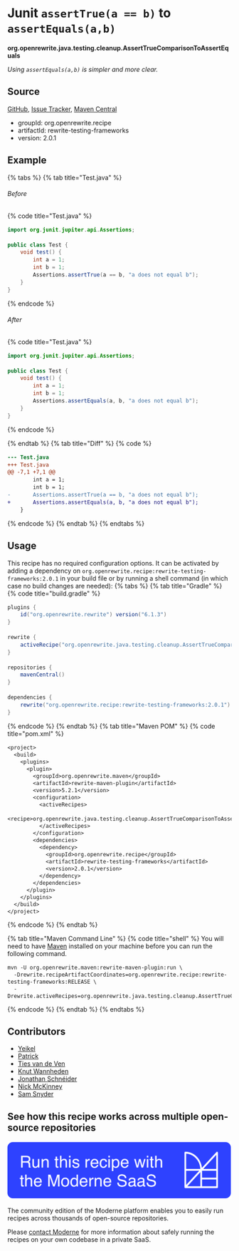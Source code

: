 # Junit `assertTrue(a == b)` to `assertEquals(a,b)`

**org.openrewrite.java.testing.cleanup.AssertTrueComparisonToAssertEquals**

_Using `assertEquals(a,b)` is simpler and more clear._

## Source

[GitHub](https://github.com/openrewrite/rewrite-testing-frameworks/blob/main/src/main/java/org/openrewrite/java/testing/cleanup/AssertTrueComparisonToAssertEquals.java), [Issue Tracker](https://github.com/openrewrite/rewrite-testing-frameworks/issues), [Maven Central](https://central.sonatype.com/artifact/org.openrewrite.recipe/rewrite-testing-frameworks/2.0.1/jar)

* groupId: org.openrewrite.recipe
* artifactId: rewrite-testing-frameworks
* version: 2.0.1

## Example


{% tabs %}
{% tab title="Test.java" %}

###### Before
{% code title="Test.java" %}
```java
import org.junit.jupiter.api.Assertions;

public class Test {
    void test() {
        int a = 1;
        int b = 1;
        Assertions.assertTrue(a == b, "a does not equal b");
    }
}
```
{% endcode %}

###### After
{% code title="Test.java" %}
```java
import org.junit.jupiter.api.Assertions;

public class Test {
    void test() {
        int a = 1;
        int b = 1;
        Assertions.assertEquals(a, b, "a does not equal b");
    }
}
```
{% endcode %}

{% endtab %}
{% tab title="Diff" %}
{% code %}
```diff
--- Test.java
+++ Test.java
@@ -7,1 +7,1 @@
        int a = 1;
        int b = 1;
-       Assertions.assertTrue(a == b, "a does not equal b");
+       Assertions.assertEquals(a, b, "a does not equal b");
    }
```
{% endcode %}
{% endtab %}
{% endtabs %}


## Usage

This recipe has no required configuration options. It can be activated by adding a dependency on `org.openrewrite.recipe:rewrite-testing-frameworks:2.0.1` in your build file or by running a shell command (in which case no build changes are needed): 
{% tabs %}
{% tab title="Gradle" %}
{% code title="build.gradle" %}
```groovy
plugins {
    id("org.openrewrite.rewrite") version("6.1.3")
}

rewrite {
    activeRecipe("org.openrewrite.java.testing.cleanup.AssertTrueComparisonToAssertEquals")
}

repositories {
    mavenCentral()
}

dependencies {
    rewrite("org.openrewrite.recipe:rewrite-testing-frameworks:2.0.1")
}
```
{% endcode %}
{% endtab %}
{% tab title="Maven POM" %}
{% code title="pom.xml" %}
```markup
<project>
  <build>
    <plugins>
      <plugin>
        <groupId>org.openrewrite.maven</groupId>
        <artifactId>rewrite-maven-plugin</artifactId>
        <version>5.2.1</version>
        <configuration>
          <activeRecipes>
            <recipe>org.openrewrite.java.testing.cleanup.AssertTrueComparisonToAssertEquals</recipe>
          </activeRecipes>
        </configuration>
        <dependencies>
          <dependency>
            <groupId>org.openrewrite.recipe</groupId>
            <artifactId>rewrite-testing-frameworks</artifactId>
            <version>2.0.1</version>
          </dependency>
        </dependencies>
      </plugin>
    </plugins>
  </build>
</project>
```
{% endcode %}
{% endtab %}

{% tab title="Maven Command Line" %}
{% code title="shell" %}
You will need to have [Maven](https://maven.apache.org/download.cgi) installed on your machine before you can run the following command.

```shell
mvn -U org.openrewrite.maven:rewrite-maven-plugin:run \
  -Drewrite.recipeArtifactCoordinates=org.openrewrite.recipe:rewrite-testing-frameworks:RELEASE \
  -Drewrite.activeRecipes=org.openrewrite.java.testing.cleanup.AssertTrueComparisonToAssertEquals
```
{% endcode %}
{% endtab %}
{% endtabs %}

## Contributors
* [Yeikel](yeikel@users.noreply.github.com)
* [Patrick](patway99@gmail.com)
* [Ties van de Ven](1215166+vandeven@users.noreply.github.com)
* [Knut Wannheden](knut@moderne.io)
* [Jonathan Schnéider](jkschneider@gmail.com)
* [Nick McKinney](mckinneynicholas@gmail.com)
* [Sam Snyder](sam@moderne.io)


## See how this recipe works across multiple open-source repositories

[![Moderne Link Image](/.gitbook/assets/ModerneRecipeButton.png)](https://app.moderne.io/recipes/org.openrewrite.java.testing.cleanup.AssertTrueComparisonToAssertEquals)

The community edition of the Moderne platform enables you to easily run recipes across thousands of open-source repositories.

Please [contact Moderne](https://moderne.io/product) for more information about safely running the recipes on your own codebase in a private SaaS.
